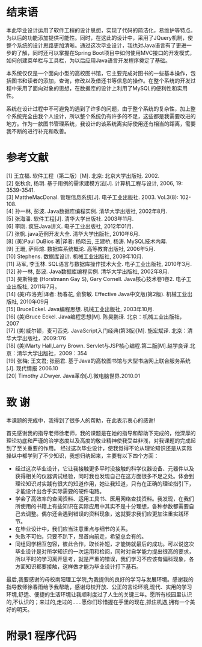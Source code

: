 # 结束语

本此毕业设计运用了软件工程的设计思想，实现了代码的简洁化，易维护等特点。为以后的功能添加提供可能性。同时，在这此的设计中，采用了JQuery机制，使整个系统的设计思路更加清晰。通过这次毕业设计，我也对Java语言有了更进一步的了解，同时还可以掌握在Spring Boot项目中如何使用MVC接口的开发模式，如何创建菜单栏与工具栏，为以后应用Java语言开发程序奠定了基础。

本系统仅仅是一个面向小型的高校图书馆，它主要完成对图书的一些基本操作，包括图书和读者的添加，查询，修改以及借还书等信息的操作。在整个系统的开发过程中采用了面向对象的思想，在数据库的设计上利用了MySQL的便利性和实用性。

系统在设计过程中不可避免的遇到了许多的问题，由于整个系统的复杂性，加上整个系统完全由我个人设计，所以整个系统仍有许多的不足，这些都是我需要改进的地方。作为一款图书管理系统，我设计的该系统离实际使用还有相当的距离，需要我不断的进行补充和改善。

# 参考文献

[1] 王立福. 软件工程（第二版）[M]. 北京: 北京大学出版社. 2002.  
[2] 张秋余, 杨玥. 基于用例的需求建模方法[J]. 计算机工程与设计, 2006, 19: 3539-3541.   
[3] MattheMacDonal. 管理信息系统[J]. 电子工业出版社. 2003. Vol.3(8): 102-108.   
[4] 孙一林, 彭波. Java数据库编程实例. 清华大学出版社, 2002年8月.  
[5] 张海潘. 软件工程[J]. 清华大学出版社. 2003年11月.  
[6] 李刚. 疯狂Java讲义. 电子工业出版社, 2012年01月.   
[7] 张帆. java范例开发大全. 清华大学出版社, 2010年6月.  
[8] (美)Paul DuBios 著|译者: 杨晓云, 王建桥, 杨涛. MySQL技术内幕.  
[9] 王珊, 萨师煊. 数据库系统概论. 高等教育出版社, 2006年5月.   
[10] Stephens. 数据库设计. 机械工业出版社, 2009年10月.  
[11] 马军, 李玉林. SQL语言与数据库操作技术大全. 电子工业出版社, 2010年3月.  
[12] 孙一林, 彭波. Java数据库编程实例. 清华大学出版社, 2002年8月.   
[13] 昊斯特曼 (Horstmann Gay S), Gary Cornell. Java核心技术卷1卷2. 电子工业出版社, 2011年7月。  
[14] (美)布洛克|译者: 杨春花, 俞黎敏. Effective Java中文版(第2版). 机械工业出版社, 2010年09月  
[15] BruceEckel. Java编程思想. 机械工业出版社, 2003年10月.  
[16] (美)Bruce Eckel. Java编程思想[M]. 陈昊鹏译. 北京：机械工业出版社，2007  
[17] (美)威尔顿，麦可匹克. JavaScript入门经典(第3版)[M]. 施宏斌译. 北京：清华大学出版社，2009:176  
[18] (美)Marty Hall,Larry Brown. Servlet与JSP核心编程.第二版[M].赵学良译.北京：清华大学出版社，2009：354  
[19] 张梅; 王文君; 张丽君. 基于Java的高校图书馆与大型书店网上联合服务系统[J]. 现代情报 2006.10  
[20] Timothy J.Dwyer. Java革命[J].微电脑世界.2010.01


# 致 谢

本课题的完成中，我得到了很多人的帮助，在此表示衷心的感谢!

首先感谢我的指导老师徐老师，我的课题是在她的指导和帮助下完成的，他深厚的理论功底和严谨的治学态度以及高度的敬业精神使我受益非浅，对我课题的完成起到了至关重要的作用。
经过这次毕业设计，使我觉得不论从理论知识还是从实际操纵中都学到了不少知识，我想归纳起来，主要有以下四个方面：  

* 经过这次毕业设计，它让我接触更多平时没接触的科学仪器设备、元器件以及获得相关的仪器调试经验，同时我也发现自己在这方面很多不足之处。体会到理论知识对实践有很大的知道作用，她让我知道，只有在正确的理论指引下，才能设计出合乎实际需要的硬件电路。
* 学会了高效率的查阅资料、运用工具书、医用网络查找资料。我发现，在我们所使用的书籍上有些知识在实际应用中其实不是十分理想，各种参数都需要自己去调整。偶尔还会遇到错误的资料现象，这就要求我们应更加注重实践环节。
* 在毕业设计中，我们应当注意重点与细节的关系。
* 失败不可怕，只要不趴下，昂首向前走，希望总会有的。
* 同组同学相互包容，彼此合作，取长补短，才能铸就最后的成功。可以说这次毕业设计是对所学知识的一次运用和检阅，同时对自学能力提出很高的要求，所以平时的学习离开思考，就是严重的错误，我们学习不应该有偏科现象，各方面知识都要接触，这样做才能为毕业设计打下基石。  

最后,我要感谢的母校南阳理工学院,为我提供的良好的学习与发展环境。感谢我的指导教师徐春雨给予我帮助，感谢母校开放、公正的言论环境,现代、实用的学习环境,舒适、便捷的生活环境让我顺利度过了人生的关键三年。愿所有校园里认识的,不认识的；来过的,走过的……愿你们珍惜握在手里的现在,抓住机遇,拥有一个美好的明天。

# 附录1 程序代码



